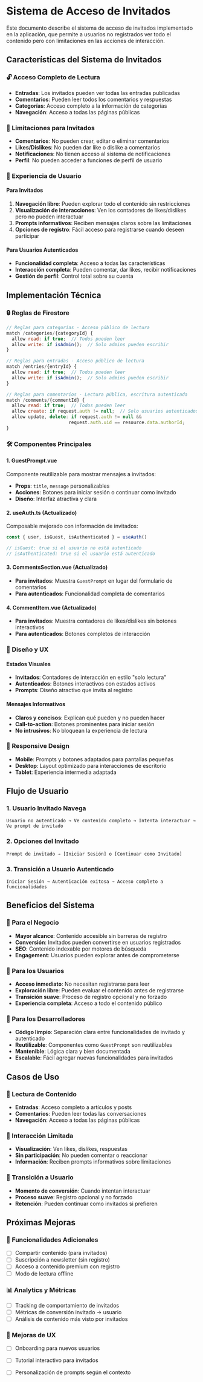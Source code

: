 # Sistema de Acceso de Invitados

Este documento describe el sistema de acceso de invitados implementado en la aplicación, que permite a usuarios no registrados ver todo el contenido pero con limitaciones en las acciones de interacción.

## Características del Sistema de Invitados

### 🔓 Acceso Completo de Lectura
- **Entradas**: Los invitados pueden ver todas las entradas publicadas
- **Comentarios**: Pueden leer todos los comentarios y respuestas
- **Categorías**: Acceso completo a la información de categorías
- **Navegación**: Acceso a todas las páginas públicas

### 🚫 Limitaciones para Invitados
- **Comentarios**: No pueden crear, editar o eliminar comentarios
- **Likes/Dislikes**: No pueden dar like o dislike a comentarios
- **Notificaciones**: No tienen acceso al sistema de notificaciones
- **Perfil**: No pueden acceder a funciones de perfil de usuario

### 🎯 Experiencia de Usuario

#### Para Invitados
1. **Navegación libre**: Pueden explorar todo el contenido sin restricciones
2. **Visualización de interacciones**: Ven los contadores de likes/dislikes pero no pueden interactuar
3. **Prompts informativos**: Reciben mensajes claros sobre las limitaciones
4. **Opciones de registro**: Fácil acceso para registrarse cuando deseen participar

#### Para Usuarios Autenticados
- **Funcionalidad completa**: Acceso a todas las características
- **Interacción completa**: Pueden comentar, dar likes, recibir notificaciones
- **Gestión de perfil**: Control total sobre su cuenta

## Implementación Técnica

### 🔒 Reglas de Firestore

```javascript
// Reglas para categorías - Acceso público de lectura
match /categories/{categoryId} {
  allow read: if true;  // Todos pueden leer
  allow write: if isAdmin();  // Solo admins pueden escribir
}

// Reglas para entradas - Acceso público de lectura
match /entries/{entryId} {
  allow read: if true;  // Todos pueden leer
  allow write: if isAdmin();  // Solo admins pueden escribir
}

// Reglas para comentarios - Lectura pública, escritura autenticada
match /comments/{commentId} {
  allow read: if true;  // Todos pueden leer
  allow create: if request.auth != null;  // Solo usuarios autenticados
  allow update, delete: if request.auth != null && 
                       request.auth.uid == resource.data.authorId;
}
```

### 🛠️ Componentes Principales

#### 1. GuestPrompt.vue
Componente reutilizable para mostrar mensajes a invitados:
- **Props**: `title`, `message` personalizables
- **Acciones**: Botones para iniciar sesión o continuar como invitado
- **Diseño**: Interfaz atractiva y clara

#### 2. useAuth.ts (Actualizado)
Composable mejorado con información de invitados:
```typescript
const { user, isGuest, isAuthenticated } = useAuth()

// isGuest: true si el usuario no está autenticado
// isAuthenticated: true si el usuario está autenticado
```

#### 3. CommentsSection.vue (Actualizado)
- **Para invitados**: Muestra `GuestPrompt` en lugar del formulario de comentarios
- **Para autenticados**: Funcionalidad completa de comentarios

#### 4. CommentItem.vue (Actualizado)
- **Para invitados**: Muestra contadores de likes/dislikes sin botones interactivos
- **Para autenticados**: Botones completos de interacción

### 🎨 Diseño y UX

#### Estados Visuales
- **Invitados**: Contadores de interacción en estilo "solo lectura"
- **Autenticados**: Botones interactivos con estados activos
- **Prompts**: Diseño atractivo que invita al registro

#### Mensajes Informativos
- **Claros y concisos**: Explican qué pueden y no pueden hacer
- **Call-to-action**: Botones prominentes para iniciar sesión
- **No intrusivos**: No bloquean la experiencia de lectura

### 📱 Responsive Design
- **Mobile**: Prompts y botones adaptados para pantallas pequeñas
- **Desktop**: Layout optimizado para interacciones de escritorio
- **Tablet**: Experiencia intermedia adaptada

## Flujo de Usuario

### 1. Usuario Invitado Navega
```
Usuario no autenticado → Ve contenido completo → Intenta interactuar → Ve prompt de invitado
```

### 2. Opciones del Invitado
```
Prompt de invitado → [Iniciar Sesión] o [Continuar como Invitado]
```

### 3. Transición a Usuario Autenticado
```
Iniciar Sesión → Autenticación exitosa → Acceso completo a funcionalidades
```

## Beneficios del Sistema

### 🎯 Para el Negocio
- **Mayor alcance**: Contenido accesible sin barreras de registro
- **Conversión**: Invitados pueden convertirse en usuarios registrados
- **SEO**: Contenido indexable por motores de búsqueda
- **Engagement**: Usuarios pueden explorar antes de comprometerse

### 👥 Para los Usuarios
- **Acceso inmediato**: No necesitan registrarse para leer
- **Exploración libre**: Pueden evaluar el contenido antes de registrarse
- **Transición suave**: Proceso de registro opcional y no forzado
- **Experiencia completa**: Acceso a todo el contenido público

### 🔧 Para los Desarrolladores
- **Código limpio**: Separación clara entre funcionalidades de invitado y autenticado
- **Reutilizable**: Componentes como `GuestPrompt` son reutilizables
- **Mantenible**: Lógica clara y bien documentada
- **Escalable**: Fácil agregar nuevas funcionalidades para invitados

## Casos de Uso

### 📖 Lectura de Contenido
- **Entradas**: Acceso completo a artículos y posts
- **Comentarios**: Pueden leer todas las conversaciones
- **Navegación**: Acceso a todas las páginas públicas

### 💬 Interacción Limitada
- **Visualización**: Ven likes, dislikes, respuestas
- **Sin participación**: No pueden comentar o reaccionar
- **Información**: Reciben prompts informativos sobre limitaciones

### 🔄 Transición a Usuario
- **Momento de conversión**: Cuando intentan interactuar
- **Proceso suave**: Registro opcional y no forzado
- **Retención**: Pueden continuar como invitados si prefieren

## Próximas Mejoras

### 🚀 Funcionalidades Adicionales
- [ ] Compartir contenido (para invitados)
- [ ] Suscripción a newsletter (sin registro)
- [ ] Acceso a contenido premium con registro
- [ ] Modo de lectura offline

### 📊 Analytics y Métricas
- [ ] Tracking de comportamiento de invitados
- [ ] Métricas de conversión invitado → usuario
- [ ] Análisis de contenido más visto por invitados

### 🎨 Mejoras de UX
- [ ] Onboarding para nuevos usuarios
- [ ] Tutorial interactivo para invitados
- [ ] Personalización de prompts según el contexto








